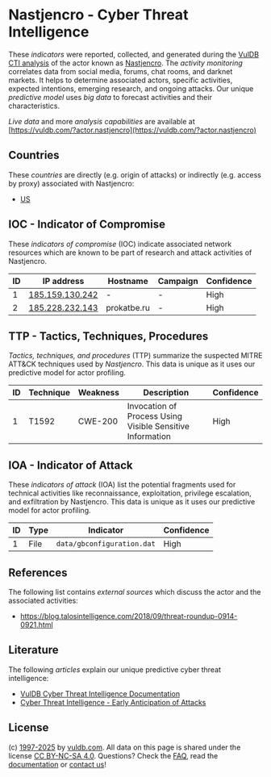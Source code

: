 # Nastjencro - Cyber Threat Intelligence

These _indicators_ were reported, collected, and generated during the [VulDB CTI analysis](https://vuldb.com/?kb.cti) of the actor known as [Nastjencro](https://vuldb.com/?actor.nastjencro). The _activity monitoring_ correlates data from social media, forums, chat rooms, and darknet markets. It helps to determine associated actors, specific activities, expected intentions, emerging research, and ongoing attacks. Our unique _predictive model_ uses _big data_ to forecast activities and their characteristics.

_Live data_ and more _analysis capabilities_ are available at [https://vuldb.com/?actor.nastjencro](https://vuldb.com/?actor.nastjencro)

## Countries

These _countries_ are directly (e.g. origin of attacks) or indirectly (e.g. access by proxy) associated with Nastjencro:

* [US](https://vuldb.com/?country.us)

## IOC - Indicator of Compromise

These _indicators of compromise_ (IOC) indicate associated network resources which are known to be part of research and attack activities of Nastjencro.

ID | IP address | Hostname | Campaign | Confidence
-- | ---------- | -------- | -------- | ----------
1 | [185.159.130.242](https://vuldb.com/?ip.185.159.130.242) | - | - | High
2 | [185.228.232.143](https://vuldb.com/?ip.185.228.232.143) | prokatbe.ru | - | High

## TTP - Tactics, Techniques, Procedures

_Tactics, techniques, and procedures_ (TTP) summarize the suspected MITRE ATT&CK techniques used by _Nastjencro_. This data is unique as it uses our predictive model for actor profiling.

ID | Technique | Weakness | Description | Confidence
-- | --------- | -------- | ----------- | ----------
1 | T1592 | CWE-200 | Invocation of Process Using Visible Sensitive Information | High

## IOA - Indicator of Attack

These _indicators of attack_ (IOA) list the potential fragments used for technical activities like reconnaissance, exploitation, privilege escalation, and exfiltration by Nastjencro. This data is unique as it uses our predictive model for actor profiling.

ID | Type | Indicator | Confidence
-- | ---- | --------- | ----------
1 | File | `data/gbconfiguration.dat` | High

## References

The following list contains _external sources_ which discuss the actor and the associated activities:

* https://blog.talosintelligence.com/2018/09/threat-roundup-0914-0921.html

## Literature

The following _articles_ explain our unique predictive cyber threat intelligence:

* [VulDB Cyber Threat Intelligence Documentation](https://vuldb.com/?kb.cti)
* [Cyber Threat Intelligence - Early Anticipation of Attacks](https://www.scip.ch/en/?labs.20201022)

## License

(c) [1997-2025](https://vuldb.com/?kb.changelog) by [vuldb.com](https://vuldb.com/?kb.about). All data on this page is shared under the license [CC BY-NC-SA 4.0](https://creativecommons.org/licenses/by-nc-sa/4.0/). Questions? Check the [FAQ](https://vuldb.com/?kb.faq), read the [documentation](https://vuldb.com/?kb) or [contact us](https://vuldb.com/?contact)!
